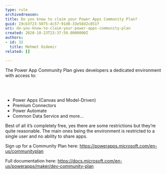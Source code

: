 ```yaml
---
type: rule
archivedreason: 
title: Do you know to claim your Power Apps Community Plan?
guid: 19cb3f23-5075-4c57-91d8-33e58d2c851f
uri: do-you-know-to-claim-your-power-apps-community-plan
created: 2020-10-23T23:37:59.0000000Z
authors:
- id: 32
  title: Mehmet Ozdemir
related: []

---
```



<p class="ssw15-rteElement-P">​The Power App Community Plan gives developers a dedicated environment with access to&#58;​​<br></p>
<br><excerpt class='endintro'></excerpt><br>
<p><ul><li><span style="background-color&#58;initial;">Power Apps (Canvas and Model-Driven)&#160;</span><br></li><li>Premium Connectors &#160;</li><li>Power Automate&#160;</li><li>Common Data Service and more… &#160;</li></ul>Best of all it’s completely free, yes there are some restrictions but they’re quite reasonable. The main ones being the environment is restricted to a single user and no ability to share apps.&#160;</p><p>Sign up for a Community Plan here&#58; <a href="https&#58;//powerapps.microsoft.com/en-us/communityplan">https&#58;//powerapps.microsoft.com/en-us/communityplan</a>​<br></p><p>Full documentation here&#58; <a href="https&#58;//docs.microsoft.com/en-us/powerapps/maker/dev-community-plan">https&#58;//docs.microsoft.com/en-us/powerapps/maker/dev-community-plan</a><br></p>


